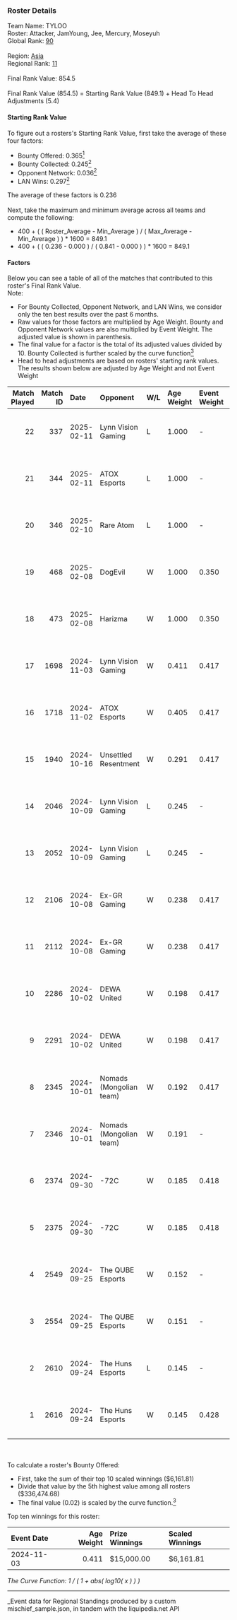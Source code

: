 ### Roster Details<br />
Team Name: TYLOO<br />
Roster: Attacker, JamYoung, Jee, Mercury, Moseyuh<br />
Global Rank: [90](../../standings_global_2025_03_01.md)<br />
<br />
Region: [Asia]( ../../standings_asia_2025_03_01.md)<br />
Regional Rank: [11]( ../../standings_asia_2025_03_01.md)<br />
<br />
Final Rank Value:  854.5<br />
<br />
Final Rank Value (854.5) = Starting Rank Value (849.1) + Head To Head Adjustments (5.4)<br />

#### Starting Rank Value<br />
To figure out a rosters's Starting Rank Value, first take the average of these four factors:<br />
- Bounty Offered: 0.365[<sup>1</sup>](#table2)
- Bounty Collected: 0.245[<sup>2</sup>](#table1)
- Opponent Network: 0.036[<sup>2</sup>](#table1)
- LAN Wins: 0.297[<sup>2</sup>](#table1)

The average of these factors is 0.236<br />
<br />
Next, take the maximum and minimum average across all teams and compute the following:<br />
- 400 + ( ( Roster_Average - Min_Average ) / ( Max_Average - Min_Average ) ) * 1600 = 849.1
- 400 + ( ( 0.236 - 0.000 ) / ( 0.841 - 0.000 ) ) * 1600 = 849.1


#### Factors<br />
Below you can see a table of all of the matches that contributed to this roster's Final Rank Value.<br />
Note:<br />

- For Bounty Collected, Opponent Network, and LAN Wins, we consider only the ten best results over the past 6 months.
- Raw values for those factors are multiplied by Age Weight. Bounty and Opponent Network values are also multiplied by Event Weight. The adjusted value is shown in parenthesis.
- The final value for a factor is the total of its adjusted values divided by 10. Bounty Collected is further scaled by the curve function[<sup>3</sup>](#curveFunction)
- Head to head adjustments are based on rosters' starting rank values. The results shown below are adjusted by Age Weight and not Event Weight
<span id="table1"></span><br />


| Match Played | Match ID | Date       | Opponent                | W/L | Age Weight | Event Weight | Bounty Collected | Opponent Network | LAN Wins  | H2H Adj. | Roster                                    |
| -: | -: | :- | :- | :- | :- | :- | :- | :- | :- | -: | :- |
|           22 |      337 | 2025-02-11 | Lynn Vision Gaming      | L   | 1.000      | -            | -                | -                | -         |   -13.92 | Attacker, JamYoung, Jee, Mercury, Moseyuh |
|           21 |      344 | 2025-02-11 | ATOX Esports            | L   | 1.000      | -            | -                | -                | -         |    -6.68 | Attacker, JamYoung, Jee, Mercury, Moseyuh |
|           20 |      346 | 2025-02-10 | Rare Atom               | L   | 1.000      | -            | -                | -                | -         |   -14.66 | Attacker, JamYoung, Jee, Mercury, Moseyuh |
|           19 |      468 | 2025-02-08 | DogEvil                 | W   | 1.000      | 0.350        | -                | 0.494 (0.173)    | -         |     4.62 | Attacker, JamYoung, Jee, Mercury, Moseyuh |
|           18 |      473 | 2025-02-08 | Harizma                 | W   | 1.000      | 0.350        | 0.002 (0.001)    | 0.112 (0.039)    | -         |    11.80 | Attacker, JamYoung, Jee, Mercury, Moseyuh |
|           17 |     1698 | 2024-11-03 | Lynn Vision Gaming      | W   | 0.411      | 0.417        | 0.011 (0.002)    | 0.301 (0.051)    | 1 (0.411) |     7.32 | JamYoung, Jee, Mercury, Moseyuh, Starry   |
|           16 |     1718 | 2024-11-02 | ATOX Esports            | W   | 0.405      | 0.417        | 0.008 (0.001)    | 0.069 (0.012)    | 1 (0.405) |     4.42 | JamYoung, Jee, Mercury, Moseyuh, Starry   |
|           15 |     1940 | 2024-10-16 | Unsettled Resentment    | W   | 0.291      | 0.417        | 0.004 (0.000)    | 0.239 (0.029)    | 1 (0.291) |     3.50 | JamYoung, Jee, Mercury, Moseyuh, Starry   |
|           14 |     2046 | 2024-10-09 | Lynn Vision Gaming      | L   | 0.245      | -            | -                | -                | -         |    -3.38 | JamYoung, Jee, Mercury, Moseyuh, Starry   |
|           13 |     2052 | 2024-10-09 | Lynn Vision Gaming      | L   | 0.245      | -            | -                | -                | -         |    -3.45 | JamYoung, Jee, Mercury, Moseyuh, Starry   |
|           12 |     2106 | 2024-10-08 | Ex-GR Gaming            | W   | 0.238      | 0.417        | 0.011 (0.001)    | 0.096 (0.010)    | 1 (0.238) |     2.70 | JamYoung, Jee, Mercury, Moseyuh, Starry   |
|           11 |     2112 | 2024-10-08 | Ex-GR Gaming            | W   | 0.238      | 0.417        | 0.011 (0.001)    | 0.096 (0.010)    | 1 (0.238) |     2.75 | JamYoung, Jee, Mercury, Moseyuh, Starry   |
|           10 |     2286 | 2024-10-02 | DEWA United             | W   | 0.198      | 0.417        | -                | 0.049 (0.004)    | 1 (0.198) |     0.93 | JamYoung, Jee, Mercury, Moseyuh, Starry   |
|            9 |     2291 | 2024-10-02 | DEWA United             | W   | 0.198      | 0.417        | -                | 0.049 (0.004)    | 1 (0.198) |     0.94 | JamYoung, Jee, Mercury, Moseyuh, Starry   |
|            8 |     2345 | 2024-10-01 | Nomads (Mongolian team) | W   | 0.192      | 0.417        | 0.001 (0.000)    | -                | 1 (0.192) |     1.58 | JamYoung, Jee, Mercury, Moseyuh, Starry   |
|            7 |     2346 | 2024-10-01 | Nomads (Mongolian team) | W   | 0.191      | -            | -                | -                | 1 (0.191) |     1.60 | JamYoung, Jee, Mercury, Moseyuh, Starry   |
|            6 |     2374 | 2024-09-30 | -72C                    | W   | 0.185      | 0.418        | 0.001 (0.000)    | -                | 1 (0.185) |     0.96 | JamYoung, Jee, Mercury, Moseyuh, Starry   |
|            5 |     2375 | 2024-09-30 | -72C                    | W   | 0.185      | 0.418        | 0.001 (0.000)    | -                | -         |     0.97 | JamYoung, Jee, Mercury, Moseyuh, Starry   |
|            4 |     2549 | 2024-09-25 | The QUBE Esports        | W   | 0.152      | -            | -                | -                | -         |     0.60 | JamYoung, Jee, Mercury, Moseyuh, Starry   |
|            3 |     2554 | 2024-09-25 | The QUBE Esports        | W   | 0.151      | -            | -                | -                | -         |     0.60 | JamYoung, Jee, Mercury, Moseyuh, Starry   |
|            2 |     2610 | 2024-09-24 | The Huns Esports        | L   | 0.145      | -            | -                | -                | -         |    -1.22 | JamYoung, Jee, Mercury, Moseyuh, Starry   |
|            1 |     2616 | 2024-09-24 | The Huns Esports        | W   | 0.145      | 0.428        | 0.025 (0.002)    | 0.516 (0.032)    | -         |     3.37 | JamYoung, Jee, Mercury, Moseyuh, Starry   |

<br />
<span id="table2"></span><br />
To calculate a roster's Bounty Offered:<br />

- First, take the sum of their top 10 scaled winnings ($6,161.81)
- Divide that value by the 5th highest value among all rosters ($336,474.68)
- The final value (0.02) is scaled by the curve function.[<sup>3</sup>](#curveFunction)

Top ten winnings for this roster:<br />

| Event Date | Age Weight | Prize Winnings | Scaled Winnings |
| :- | -: | :- | :- |
| 2024-11-03 |      0.411 | $15,000.00     | $6,161.81       |


<span id="curveFunction"></span>_The Curve Function: 1 / ( 1 + abs( log10( x ) ) )_<br />

---
_Event data for Regional Standings produced by a custom mischief_sample.json, in tandem with the liquipedia.net API<br />
